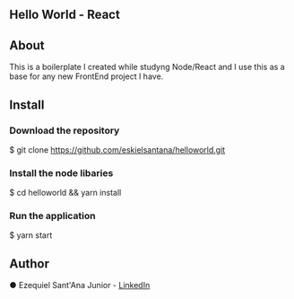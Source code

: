 ## Hello World - React

## About

This is a boilerplate I created while studyng Node/React and I use this as a base for any new FrontEnd project I have.

## Install

### Download the repository

  $ git clone https://github.com/eskielsantana/helloworld.git

### Install the node libaries

  $ cd helloworld && yarn install

### Run the application

  $ yarn start

## Author

● Ezequiel Sant'Ana Junior - [LinkedIn](https://www.linkedin.com/in/ezequiel-santana/)
